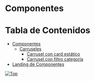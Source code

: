<a name="inicio"></a>

# Componentes


# Tabla de Contenidos

 - [Componentes](#componentes)
	 - [Carruseles](https://github.com/edulosa83/Repositorio-de-componentes/tree/main/Carruseles)
		 - [Carrusel con card estático](https://github.com/edulosa83/Repositorio-de-componentes/tree/main/Carruseles/Carrusel%20con%20card%20estatico)
		 - [Carrusel con filtro categoría](https://github.com/edulosa83/Repositorio-de-componentes/tree/main/Carruseles/Carrusel%20con%20filtro%20categor%C3%ADa)
 - [Landing de Componentes](https://qas.ecommspf.com.mx/branding-jun22)

[![Top](https://img.shields.io/badge/-Volver%20al%20principio-blue?style=for-the-badge&logoColor=white)](#inicio)